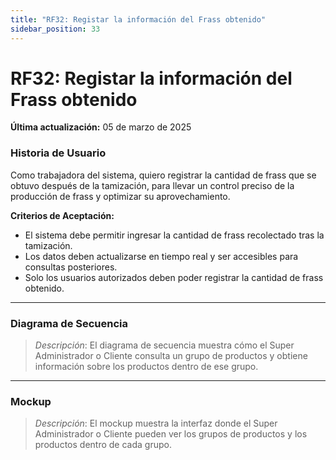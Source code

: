 ```yaml
---
title: "RF32: Registar la información del Frass obtenido"  
sidebar_position: 33
---
```


# RF32: Registar la información del Frass obtenido

**Última actualización:** 05 de marzo de 2025

### Historia de Usuario
Como trabajadora del sistema, quiero registrar la cantidad de frass que se obtuvo después de la tamización, para llevar un control preciso de la producción de frass y optimizar su aprovechamiento.

  **Criterios de Aceptación:**
  - El sistema debe permitir ingresar la cantidad de frass recolectado tras la tamización.
  - Los datos deben actualizarse en tiempo real y ser accesibles para consultas posteriores.
  - Solo los usuarios autorizados deben poder registrar la cantidad de frass obtenido.

---

### Diagrama de Secuencia

> *Descripción*: El diagrama de secuencia muestra cómo el Super Administrador o Cliente consulta un grupo de productos y obtiene información sobre los productos dentro de ese grupo.

---

### Mockup

> *Descripción*: El mockup muestra la interfaz donde el Super Administrador o Cliente pueden ver los grupos de productos y los productos dentro de cada grupo.
